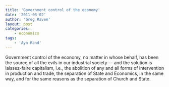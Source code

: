 ```yaml
---
title: 'Government control of the economy'
date: '2011-03-02'
author: 'Greg Raven'
layout: post
categories:
    - economics
tags:
    - 'Ayn Rand'
---
```


Government control of the economy, no matter in whose behalf, has been the source of all the evils in our industrial society — and the solution is laissez-faire capitalism, i.e., the abolition of any and all forms of intervention in production and trade, the separation of State and Economics, in the same way, and for the same reasons as the separation of Church and State.